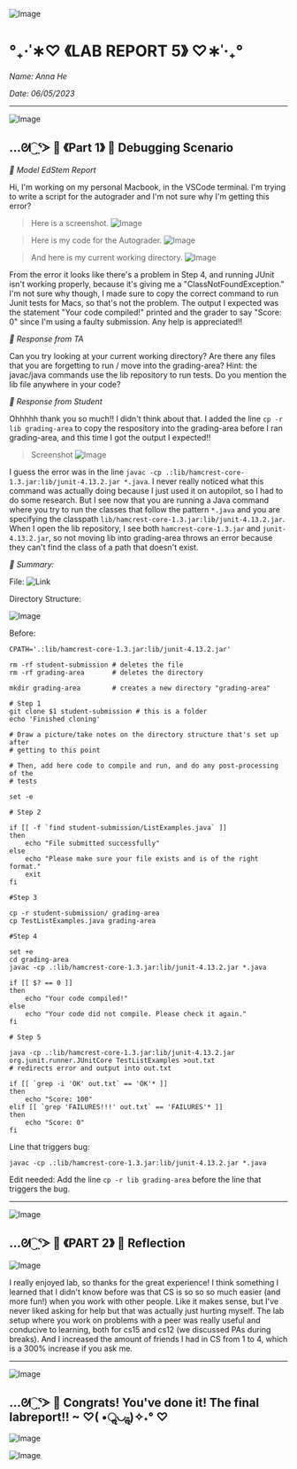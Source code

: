 ![Image](https://media.discordapp.net/attachments/783745953680326656/1094753603274686584/IMG_4813.png?width=2520&height=132)
#                                 °₊·ˈ∗♡ 《LAB REPORT 5》 ♡∗ˈ‧₊°

*Name: Anna He*

*Date: 06/05/2023*

---
![Image](https://media.discordapp.net/attachments/783745953680326656/1094753603274686584/IMG_4813.png?width=2520&height=132)

## …ᘛ⁐̤ᕐᐷ 🍒 《Part 1》 🍒 Debugging Scenario

*🍒 Model EdStem Report*

Hi, I'm working on my personal Macbook, in the VSCode terminal. I'm trying to write a script for the autograder and I'm not sure why I'm getting this error? 

> Here is a screenshot. 
![Image](https://media.discordapp.net/attachments/783745953680326656/1115545026018152498/Screen_Shot_2023-06-06_at_12.37.33_AM.png?width=1802&height=1236)

> Here is my code for the Autograder.
![Image](https://media.discordapp.net/attachments/783745953680326656/1115547305358147594/Screen_Shot_2023-06-06_at_12.46.38_AM.png?width=1996&height=1236)

> And here is my current working directory. 
![Image](https://media.discordapp.net/attachments/783745953680326656/1115553775176921109/Screen_Shot_2023-06-06_at_1.12.20_AM.png?width=668&height=1116)

From the error it looks like there's a problem in Step 4, and running JUnit isn't working properly, because it's giving me a "ClassNotFoundException." I'm not sure why though, I made sure to copy the correct command to run Junit tests for Macs, so that's not the problem. The output I expected was the statement "Your code compiled!" printed and the grader to say "Score: 0" since I'm using a faulty submission. Any help is appreciated!!

*🍒 Response from TA*

Can you try looking at your current working directory? Are there any files that you are forgetting to run / move into the grading-area? Hint: the javac/java commands use the lib repository to run tests. Do you mention the lib file anywhere in your code?

*🍒 Response from Student*

Ohhhhh thank you so much!! I didn't think about that. I added the line `cp -r lib grading-area` to copy the respository into the grading-area before I ran grading-area, and this time I got the output I expected!! 

> Screenshot
![Image](https://media.discordapp.net/attachments/783745953680326656/1115556772640477234/Screen_Shot_2023-06-06_at_1.24.16_AM.png?width=2520&height=454)

I guess the error was in the line `javac -cp .:lib/hamcrest-core-1.3.jar:lib/junit-4.13.2.jar *.java`. I never really noticed what this command was actually doing because I just used it on autopilot, so I had to do some research. But I see now that you are running a Java command where you try to run the classes that follow the pattern `*.java` and you are specifying the classpath `lib/hamcrest-core-1.3.jar:lib/junit-4.13.2.jar`. When I open the lib repository, I see both `hamcrest-core-1.3.jar` and `junit-4.13.2.jar`, so not moving lib into grading-area throws an error because they can't find the class of a path that doesn't exist. 

*🍒 Summary:*

File: ![Link](https://github.com/ucsd-cse15l-f22/list-methods-lab3.git)

Directory Structure:

![Image](https://media.discordapp.net/attachments/783745953680326656/1115553775176921109/Screen_Shot_2023-06-06_at_1.12.20_AM.png?width=668&height=1116)

Before:
```
CPATH='.:lib/hamcrest-core-1.3.jar:lib/junit-4.13.2.jar'

rm -rf student-submission # deletes the file
rm -rf grading-area       # deletes the directory 

mkdir grading-area        # creates a new directory "grading-area"

# Step 1
git clone $1 student-submission # this is a folder 
echo 'Finished cloning'

# Draw a picture/take notes on the directory structure that's set up after
# getting to this point

# Then, add here code to compile and run, and do any post-processing of the
# tests

set -e

# Step 2 

if [[ -f `find student-submission/ListExamples.java` ]] 
then 
    echo "File submitted successfully"
else 
    echo "Please make sure your file exists and is of the right format."
    exit
fi 

#Step 3

cp -r student-submission/ grading-area
cp TestListExamples.java grading-area

#Step 4

set +e
cd grading-area
javac -cp .:lib/hamcrest-core-1.3.jar:lib/junit-4.13.2.jar *.java

if [[ $? == 0 ]]
then
    echo "Your code compiled!"
else 
    echo "Your code did not compile. Please check it again."
fi

# Step 5

java -cp .:lib/hamcrest-core-1.3.jar:lib/junit-4.13.2.jar org.junit.runner.JUnitCore TestListExamples >out.txt
# redirects error and output into out.txt

if [[ `grep -i 'OK' out.txt` == 'OK'* ]]
then    
    echo "Score: 100"
elif [[ `grep 'FAILURES!!!' out.txt` == 'FAILURES'* ]]
then 
    echo "Score: 0"
fi
```
Line that triggers bug:
```
javac -cp .:lib/hamcrest-core-1.3.jar:lib/junit-4.13.2.jar *.java
```
Edit needed: Add the line `cp -r lib grading-area` before the line that triggers the bug. 

---
![Image](https://media.discordapp.net/attachments/783745953680326656/1094753603274686584/IMG_4813.png?width=2520&height=132)

## …ᘛ⁐̤ᕐᐷ 🍒 《PART 2》 🍒 Reflection

![Image](https://media.discordapp.net/attachments/783745953680326656/1110415764873281536/Screen_Shot_2023-05-22_at_8.55.44_PM.png?width=2176&height=452)

I really enjoyed lab, so thanks for the great experience! I think something I learned that I didn't know before was that CS is so so so much easier (and more fun!) when you work with other people. Like it makes sense, but I've never liked asking for help but that was actually just hurting myself. The lab setup where you work on problems with a peer was really useful and conducive to learning, both for cs15 and cs12 (we discussed PAs during breaks). And I increased the amount of friends I had in CS from 1 to 4, which is a 300% increase if you ask me. 

---
![Image](https://media.discordapp.net/attachments/783745953680326656/1094753603274686584/IMG_4813.png?width=2520&height=132)

## …ᘛ⁐̤ᕐᐷ 🍒 Congrats! You've done it! The final labreport!! ~ ♡( •ॢ◡-ॢ)✧˖° ♡
![Image](https://i.pinimg.com/originals/62/8a/0a/628a0a38a8f0b9b9efa19492f63ea541.png)
   
![Image](https://media.discordapp.net/attachments/783745953680326656/1094753603274686584/IMG_4813.png?width=2520&height=132)

